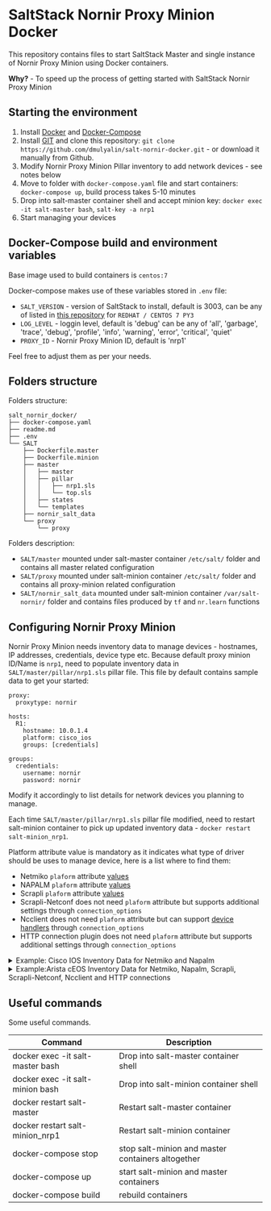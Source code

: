 # SaltStack Nornir Proxy Minion Docker

This repository contains files to start SaltStack Master and 
single instance of Nornir Proxy Minion using Docker containers.

**Why?** - To speed up the process of getting started with SaltStack Nornir Proxy Minion 

## Starting the environment

1. Install [Docker](https://docs.docker.com/engine/install/) and [Docker-Compose](https://docs.docker.com/compose/install/)
2. Install [GIT](https://git-scm.com/book/en/v2/Getting-Started-Installing-Git) and clone this repository: `git clone https://github.com/dmulyalin/salt-nornir-docker.git` - or download it manually from Github.
3. Modify Nornir Proxy Minion Pillar inventory to add network devices - see notes below
4. Move to folder with `docker-compose.yaml` file and start containers: `docker-compose up`, build process takes 5-10 minutes
6. Drop into salt-master container shell and accept minion key: `docker exec -it salt-master bash`, `salt-key -a nrp1`
7. Start managing your devices

## Docker-Compose build and environment variables

Base image used to build containers is `centos:7`

Docker-compose makes use of these variables stored in `.env` file:

- `SALT_VERSION` - version of SaltStack to install, default is 3003, can be any of listed in [this repository](https://repo.saltproject.io/#rhel) for `REDHAT / CENTOS 7 PY3`
- `LOG_LEVEL` - loggin level, default is 'debug' can be any of 'all', 'garbage', 'trace', 'debug', 'profile', 'info', 'warning', 'error', 'critical', 'quiet'
- `PROXY_ID` - Nornir Proxy Minion ID, default is 'nrp1'

Feel free to adjust them as per your needs.

## Folders structure

Folders structure:

```
salt_nornir_docker/
├── docker-compose.yaml
├── readme.md
├── .env
└── SALT
    ├── Dockerfile.master
    ├── Dockerfile.minion
    ├── master
    │   ├── master
    │   ├── pillar
    │   │   ├── nrp1.sls
    │   │   └── top.sls
    │   ├── states
    │   └── templates
    ├── nornir_salt_data
    └── proxy
        └── proxy
```        
    
Folders description:
    
- `SALT/master` mounted under salt-master container `/etc/salt/` folder and contains all master related configuration
- `SALT/proxy` mounted under salt-minion container `/etc/salt/` folder and contains all proxy-minion related configuration
- `SALT/nornir_salt_data` mounted under salt-minion container `/var/salt-nornir/` folder and contains files produced by `tf` and `nr.learn` functions

## Configuring Nornir Proxy Minion

Nornir Proxy Minion needs inventory data to manage devices - hostnames, IP addresses, credentials, device type etc. Because 
default proxy minion ID/Name is `nrp1`, need to populate inventory data in `SALT/master/pillar/nrp1.sls` pillar file. This file 
by default contains sample data to get your started:

```
proxy:
  proxytype: nornir

hosts:
  R1:
    hostname: 10.0.1.4
    platform: cisco_ios
    groups: [credentials]
          
groups: 
  credentials:
    username: nornir
    password: nornir
```

Modify it accordingly to list details for network devices you planning to manage.

Each time `SALT/master/pillar/nrp1.sls` pillar file modified, need to restart salt-minion container to pick up
updated inventory data - `docker restart salt-minion_nrp1`.

Platform attribute value is mandatory as it indicates what type of driver should be uses to manage device, here is a list where to find them:

- Netmiko `plaform` attribute [values](https://github.com/ktbyers/netmiko/blob/develop/PLATFORMS.md#supported-ssh-device_type-values)
- NAPALM `plaform` attribute [values](https://napalm.readthedocs.io/en/latest/support/)
- Scrapli `plaform` attribute [values](https://scrapli.github.io/nornir_scrapli/user_guide/project_details/#supported-platforms)
- Scrapli-Netconf does not need `plaform` attribute but supports additional settings through `connection_options`
- Ncclient does not need `plaform` attribute but can support [device handlers](https://github.com/ncclient/ncclient#supported-device-handlers) through `connection_options`
- HTTP connection plugin does not need `plaform` attribute but supports additional settings through `connection_options`

<details><summary>Example: Cisco IOS Inventory Data for Netmiko and Napalm</summary>

```yaml
hosts:
  R1:
    hostname: 10.0.1.4
    platform: cisco_ios
    groups: [credentials]
          
groups: 
  credentials:
    username: nornir
    password: nornir
```
</details>

<details><summary>Example:Arista cEOS Inventory Data for Netmiko, Napalm, Scrapli, Scrapli-Netconf, Ncclient and HTTP connections</summary>

```yaml
hosts:
  ceos1:
    hostname: 10.0.1.4
    platform: arista_eos
    groups: [credentials, eos_params]
          
groups: 
  credentials:
    username: nornir
    password: nornir
    data:
      ntp_servers: ["3.3.3.3", "3.3.3.4"]
      syslog_servers: ["1.2.3.4", "4.3.2.1"] 
  eos_params:
    connection_options:
      scrapli:
        platform: arista_eos
        extras:
          auth_strict_key: False
          ssh_config_file: False
      scrapli_netconf:
        port: 830
        extras:
          ssh_config_file: True
          auth_strict_key: False
          transport: paramiko
          transport_options: 
            netconf_force_pty: False
      napalm:
        platform: eos
        optional_args:
          transport: http
          port: 80  
      ncclient:
        port: 830
        extras:
          allow_agent: False
          hostkey_verify: False
      http:
        port: 80
        transport: http
```
</details>

## Useful commands

Some useful commands.

| Command                           | Description                                       |
|-----------------------------------|---------------------------------------------------|
| docker exec -it salt-master bash  | Drop into salt-master container shell             |
| docker exec -it salt-minion bash  | Drop into salt-minion container shell             |
| docker restart salt-master        | Restart salt-master container                     |
| docker restart salt-minion_nrp1   | Restart salt-minion container                     |
| docker-compose stop               | stop salt-minion and master containers altogether |
| docker-compose up                 | start salt-minion and master containers           |
| docker-compose build              | rebuild containers                                |

